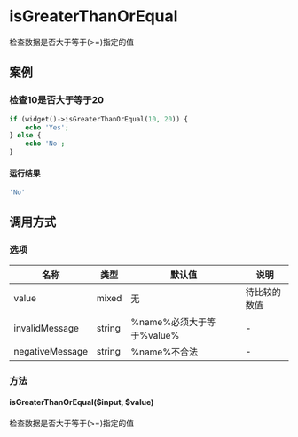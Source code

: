 isGreaterThanOrEqual
====================

检查数据是否大于等于(>=)指定的值

案例
----

### 检查10是否大于等于20

```php
if (widget()->isGreaterThanOrEqual(10, 20)) {
    echo 'Yes';
} else {
    echo 'No';
}
```

#### 运行结果

```php
'No'
```

调用方式
--------

### 选项

名称              | 类型    | 默认值                             | 说明
------------------|---------|------------------------------------|------
value             | mixed   | 无                                 | 待比较的数值
invalidMessage    | string  | %name%必须大于等于%value%          | -
negativeMessage   | string  | %name%不合法                       | -

### 方法

#### isGreaterThanOrEqual($input, $value)
检查数据是否大于等于(>=)指定的值
